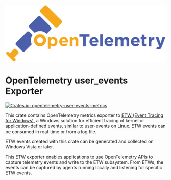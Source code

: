 ![OpenTelemetry — An observability framework for cloud-native software.][splash]

[splash]: https://raw.githubusercontent.com/open-telemetry/opentelemetry-rust/main/assets/logo-text.png

# OpenTelemetry user_events Exporter

[![Crates.io: opentelemetry-user-events-metrics](https://img.shields.io/crates/v/opentelemetry-user-events-metrics.svg)](https://crates.io/crates/opentelemetry-user-events-metrics)

This crate contains OpenTelemetry metrics exporter to
[ETW (Event Tracing for Windows)](https://learn.microsoft.com/en-us/windows-hardware/drivers/devtest/event-tracing-for-windows--etw-), a Windows solution
for efficient tracing of kernel or application-defined events, similar to user-events on Linux.
ETW events can be consumed in real-time or from a log file.

ETW events created with this crate can be generated and collected on Windows Vista or later.

This ETW exporter enables applications to use OpenTelemetry APIs to capture telemetry events and write to the ETW subsystem. From ETWs, the events can be
captured by agents running locally and listening for specific ETW events.
